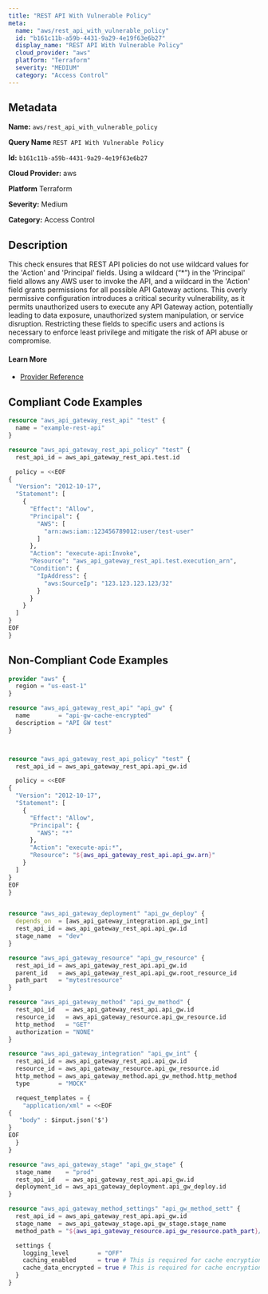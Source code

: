 ```yaml
---
title: "REST API With Vulnerable Policy"
meta:
  name: "aws/rest_api_with_vulnerable_policy"
  id: "b161c11b-a59b-4431-9a29-4e19f63e6b27"
  display_name: "REST API With Vulnerable Policy"
  cloud_provider: "aws"
  platform: "Terraform"
  severity: "MEDIUM"
  category: "Access Control"
---
```

## Metadata

**Name:** `aws/rest_api_with_vulnerable_policy`

**Query Name** `REST API With Vulnerable Policy`

**Id:** `b161c11b-a59b-4431-9a29-4e19f63e6b27`

**Cloud Provider:** aws

**Platform** Terraform

**Severity:** Medium

**Category:** Access Control

## Description
This check ensures that REST API policies do not use wildcard values for the 'Action' and 'Principal' fields. Using a wildcard (“*”) in the 'Principal' field allows any AWS user to invoke the API, and a wildcard in the 'Action' field grants permissions for all possible API Gateway actions. This overly permissive configuration introduces a critical security vulnerability, as it permits unauthorized users to execute any API Gateway action, potentially leading to data exposure, unauthorized system manipulation, or service disruption. Restricting these fields to specific users and actions is necessary to enforce least privilege and mitigate the risk of API abuse or compromise.

#### Learn More

 - [Provider Reference](https://registry.terraform.io/providers/hashicorp/aws/latest/docs/resources/api_gateway_rest_api_policy#policy)


## Compliant Code Examples
```terraform
resource "aws_api_gateway_rest_api" "test" {
  name = "example-rest-api"
}

resource "aws_api_gateway_rest_api_policy" "test" {
  rest_api_id = aws_api_gateway_rest_api.test.id

  policy = <<EOF
{
  "Version": "2012-10-17",
  "Statement": [
    {
      "Effect": "Allow",
      "Principal": {
        "AWS": [
          "arn:aws:iam::123456789012:user/test-user"
        ]
      },
      "Action": "execute-api:Invoke",
      "Resource": "aws_api_gateway_rest_api.test.execution_arn",
      "Condition": {
        "IpAddress": {
          "aws:SourceIp": "123.123.123.123/32"
        }
      }
    }
  ]
}
EOF
}

```
## Non-Compliant Code Examples
```terraform
provider "aws" {
  region = "us-east-1"
}

resource "aws_api_gateway_rest_api" "api_gw" {
  name        = "api-gw-cache-encrypted"
  description = "API GW test"
}



resource "aws_api_gateway_rest_api_policy" "test" {
  rest_api_id = aws_api_gateway_rest_api.api_gw.id

  policy = <<EOF
{
  "Version": "2012-10-17",
  "Statement": [
    {
      "Effect": "Allow",
      "Principal": {
        "AWS": "*"
      },
      "Action": "execute-api:*",
      "Resource": "${aws_api_gateway_rest_api.api_gw.arn}"
    }
  ]
}
EOF
}


resource "aws_api_gateway_deployment" "api_gw_deploy" {
  depends_on  = [aws_api_gateway_integration.api_gw_int]
  rest_api_id = aws_api_gateway_rest_api.api_gw.id
  stage_name  = "dev"
}

resource "aws_api_gateway_resource" "api_gw_resource" {
  rest_api_id = aws_api_gateway_rest_api.api_gw.id
  parent_id   = aws_api_gateway_rest_api.api_gw.root_resource_id
  path_part   = "mytestresource"
}

resource "aws_api_gateway_method" "api_gw_method" {
  rest_api_id   = aws_api_gateway_rest_api.api_gw.id
  resource_id   = aws_api_gateway_resource.api_gw_resource.id
  http_method   = "GET"
  authorization = "NONE"
}

resource "aws_api_gateway_integration" "api_gw_int" {
  rest_api_id = aws_api_gateway_rest_api.api_gw.id
  resource_id = aws_api_gateway_resource.api_gw_resource.id
  http_method = aws_api_gateway_method.api_gw_method.http_method
  type        = "MOCK"

  request_templates = {
    "application/xml" = <<EOF
{
   "body" : $input.json('$')
}
EOF
  }
}

resource "aws_api_gateway_stage" "api_gw_stage" {
  stage_name    = "prod"
  rest_api_id   = aws_api_gateway_rest_api.api_gw.id
  deployment_id = aws_api_gateway_deployment.api_gw_deploy.id
}

resource "aws_api_gateway_method_settings" "api_gw_method_sett" {
  rest_api_id = aws_api_gateway_rest_api.api_gw.id
  stage_name  = aws_api_gateway_stage.api_gw_stage.stage_name
  method_path = "${aws_api_gateway_resource.api_gw_resource.path_part}/${aws_api_gateway_method.api_gw_method.http_method}"

  settings {
    logging_level        = "OFF"
    caching_enabled      = true # This is required for cache encryption
    cache_data_encrypted = true # This is required for cache encryption
  }
}

```